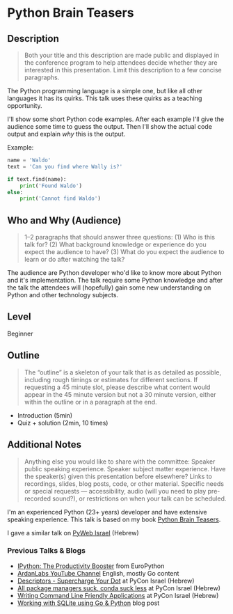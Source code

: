 # Python Brain Teasers

## Description

> Both your title and this description are made public and displayed in the
> conference program to help attendees decide whether they are interested in
> this presentation. Limit this description to a few concise paragraphs.

The Python programming language is a simple one, but like all other languages it has its quirks. This talk uses these quirks as a teaching opportunity.

I'll show some short Python code examples. After each example I'll give the audience some time to guess the output. Then I'll show the actual code output and explain *why* this is the output.

Example:

```python
name = 'Waldo'
text = 'Can you find where Wally is?'

if text.find(name):
    print('Found Waldo')
else:
    print('Cannot find Waldo')
```


## Who and Why (Audience)

> 1–2 paragraphs that should answer three questions: (1) Who is this talk for?
> (2) What background knowledge or experience do you expect the audience to
> have? (3) What do you expect the audience to learn or do after watching the
> talk?

The audience are Python developer who'd like to know more about Python and it's implementation.
The talk require some Python knowledge and after the talk the attendees will (hopefully) gain some new understanding on Python and other technology subjects.

## Level

Beginner


## Outline

> The “outline” is a skeleton of your talk that is as detailed as possible,
> including rough timings or estimates for different sections. If requesting a
> 45 minute slot, please describe what content would appear in the 45 minute
> version but not a 30 minute version, either within the outline or in a
> paragraph at the end.

- Introduction (5min)
- Quiz + solution (2min, 10 times) 


## Additional Notes

> Anything else you would like to share with the committee: Speaker public
> speaking experience. Speaker subject matter experience. Have the speaker(s)
> given this presentation before elsewhere? Links to recordings, slides, blog
> posts, code, or other material. Specific needs or special requests —
> accessibility, audio (will you need to play pre-recorded sound?), or
> restrictions on when your talk can be scheduled.

I'm an experienced Python (23+ years) developer and have extensive speaking experience.
This talk is based on my book [Python Brain Teasers](https://pragprog.com/titles/d-pybrain/python-brain-teasers/).

I gave a similar talk on [PyWeb Israel](https://www.youtube.com/watch?v=LC9UvJSpIDo) (Hebrew)

### Previous Talks & Blogs
- [IPython: The Productivity Booster](https://www.youtube.com/watch?v=Zmo2ZN1SJ_Q) from EuroPython
- [ArdanLabs YouTube Channel](https://www.youtube.com/channel/UCCgGRKeRM1b0LTDqqb4NqjA/videos) English, mostly Go content
- [Descriptors - Supercharge Your Dot](https://www.youtube.com/watch?v=J2jI-mSyG74&t=4s) at PyCon Israel (Hebrew)
- [All package managers suck, conda suck less](https://www.youtube.com/watch?v=ywsf3mmv6do) at PyCon Israel (Hebrew)
- [Writing Command Line Friendly Applications](https://www.youtube.com/watch?v=bbaypngQ7mE&t=1s) at PyCon Israel (Hebrew)
- [Working with SQLite using Go & Python](https://www.ardanlabs.com/blog/2020/11/working-with-sqlite-using-go-python.html) blog post
